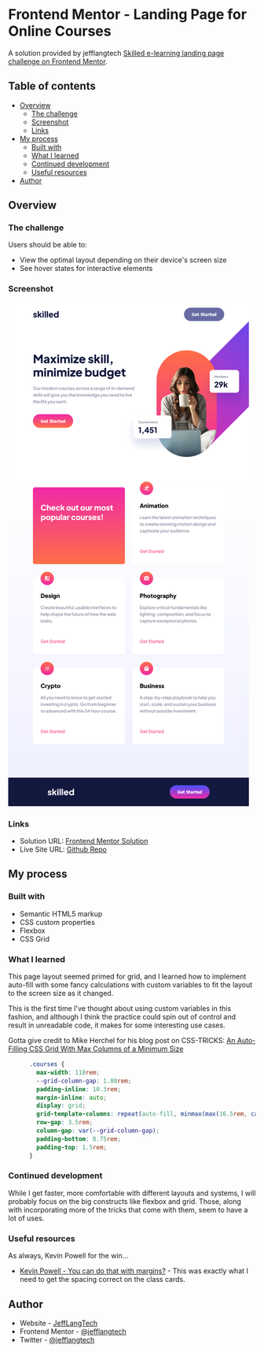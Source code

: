# Frontend Mentor - Landing Page for Online Courses

A solution provided by jefflangtech [Skilled e-learning landing page challenge on Frontend Mentor](https://www.frontendmentor.io/challenges/skilled-elearning-landing-page-S1ObDrZ8q).

## Table of contents

- [Overview](#overview)
  - [The challenge](#the-challenge)
  - [Screenshot](#screenshot)
  - [Links](#links)
- [My process](#my-process)
  - [Built with](#built-with)
  - [What I learned](#what-i-learned)
  - [Continued development](#continued-development)
  - [Useful resources](#useful-resources)
- [Author](#author)

## Overview

### The challenge

Users should be able to:

- View the optimal layout depending on their device's screen size
- See hover states for interactive elements

### Screenshot

![](./preview.png)

### Links

- Solution URL: [Frontend Mentor Solution](https://your-solution-url.com)
- Live Site URL: [Github Repo](https://jefflangtech.github.io/elearning-landing-page/index.html)

## My process

### Built with

- Semantic HTML5 markup
- CSS custom properties
- Flexbox
- CSS Grid

### What I learned

This page layout seemed primed for grid, and I learned how to implement auto-fill with some fancy calculations with custom variables to fit the layout to the screen size as it changed. 

This is the first time I've thought about using custom variables in this fashion, and although I think the practice could spin out of control and result in unreadable code, it makes for some interesting use cases.

Gotta give credit to Mike Herchel for his blog post on CSS-TRICKS: [An Auto-Filling CSS Grid With Max Columns of a Minimum Size](https://css-tricks.com/an-auto-filling-css-grid-with-max-columns/)

```css
      .courses {
        max-width: 118rem;
        --grid-column-gap: 1.88rem;
        padding-inline: 10.3rem;
        margin-inline: auto;
        display: grid;
        grid-template-columns: repeat(auto-fill, minmax(max(16.5rem, calc((100% / 3) - var(--grid-column-gap))), 1fr));
        row-gap: 3.5rem;
        column-gap: var(--grid-column-gap);
        padding-bottom: 8.75rem;
        padding-top: 1.5rem;
      }
```

### Continued development

While I get faster, more comfortable with different layouts and systems, I will probably focus on the big constructs like flexbox and grid. Those, along with incorporating more of the tricks that come with them, seem to have a lot of uses.

### Useful resources

As always, Kevin Powell for the win...

- [Kevin Powell - You can do that with margins?](https://www.youtube.com/watch?v=Azfj1efPAH0) - This was exactly what I need to get the spacing correct on the class cards.

## Author

- Website - [JeffLangTech](https://jefflangtech.github.io/)
- Frontend Mentor - [@jefflangtech](https://www.frontendmentor.io/profile/jefflangtech)
- Twitter - [@jefflangtech](https://www.twitter.com/jefflangtech)

